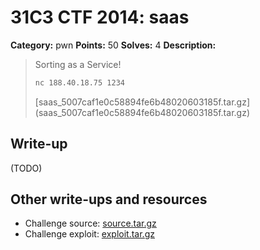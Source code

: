 # 31C3 CTF 2014: saas

**Category:** pwn
**Points:** 50
**Solves:** 4
**Description:**

> Sorting as a Service!
>
> ```bash
> nc 188.40.18.75 1234
> ```
>
> [saas_5007caf1e0c58894fe6b48020603185f.tar.gz] (saas_5007caf1e0c58894fe6b48020603185f.tar.gz)

## Write-up

(TODO)

## Other write-ups and resources

* Challenge source: [source.tar.gz](source.tar.gz)
* Challenge exploit: [exploit.tar.gz](exploit.tar.gz)
